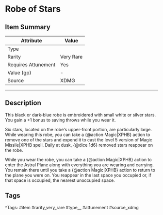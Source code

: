 # Robe of Stars

## Item Summary

| Attribute            | Value                        |
|----------------------|------------------------------|
| Type                 |   |
| Rarity               | Very Rare             |
| Requires Attunement  | Yes                |
| Value (gp)           | -    |
| Source               | XDMG |

---

## Description

This black or dark-blue robe is embroidered with small white or silver stars. You gain a +1 bonus to saving throws while you wear it.

Six stars, located on the robe's upper-front portion, are particularly large. While wearing this robe, you can take a {@action Magic|XPHB} action to remove one of the stars and expend it to cast the level 5 version of Magic Missile|XPHB spell. Daily at dusk, {@dice 1d6} removed stars reappear on the robe.

While you wear the robe, you can take a {@action Magic|XPHB} action to enter the Astral Plane along with everything you are wearing and carrying. You remain there until you take a {@action Magic|XPHB} action to return to the plane you were on. You reappear in the last space you occupied or, if that space is occupied, the nearest unoccupied space.

## Tags

^Tags: #item #rarity_very_rare #type__ #attunement #source_xdmg